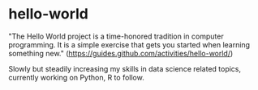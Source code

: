 # hello-world
"The Hello World project is a time-honored tradition in computer programming. It is a simple exercise that gets you started when learning something new." (https://guides.github.com/activities/hello-world/)

Slowly but steadily increasing my skills in data science related topics, currently working on Python, R to follow.
